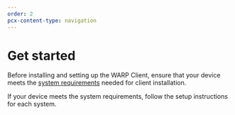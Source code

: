 ```yaml
---
order: 2
pcx-content-type: navigation
---
```


# Get started

Before installing and setting up the WARP Client, ensure that your device meets the [system requirements](/set-up/requirements) needed for client installation.

If your device meets the system requirements, follow the setup instructions for each system.

<DirectoryListing path="/setting-up" />
